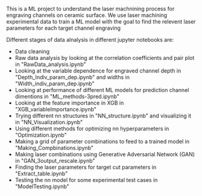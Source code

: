 This is a ML project to understand the laser machnining process for engraving channels on ceramic surface. 
We use laser machining experimental data to train a ML model with the goal to 
find the relevent laser parameters for each target channel engraving

Different stages of data alnalysis in different jupyter notebooks are:
- Data cleaning
- Raw data analysis by looking at the correlation coefficients and pair plot in "RawData_analysis.ipynb"
- Looking at the variable dependence for engraved channel depth in "Depth_Indiv_param_dep.ipynb" and widths in "Width_indiv_param_dep.ipynb"
- Looking at performance of different ML models for prediction channel dimentions in "ML_methods-3pred.ipynb"
- Looking at the feature importance in XGB in "XGB_variableImportance.ipynb"
- Trying different nn structures in "NN_structure.ipynb" and visualizing it in "NN_Visualization.ipynb"
- Using different methods for optimizing nn hyperparameters in "Optimization.ipynb"
- Making a grid of parameter combinations to feed to a trained model in "Making_Compbinations.ipynb"
- Making laser combinations using Generative Adversarial Network (GAN) in "GAN_3output_rescale.ipynb"
- Finding the laser parameters for target cut parameters in "Extract_table.ipynb"
- Testing the nn model for some experimental test cases in "ModelTesting.ipynb"

